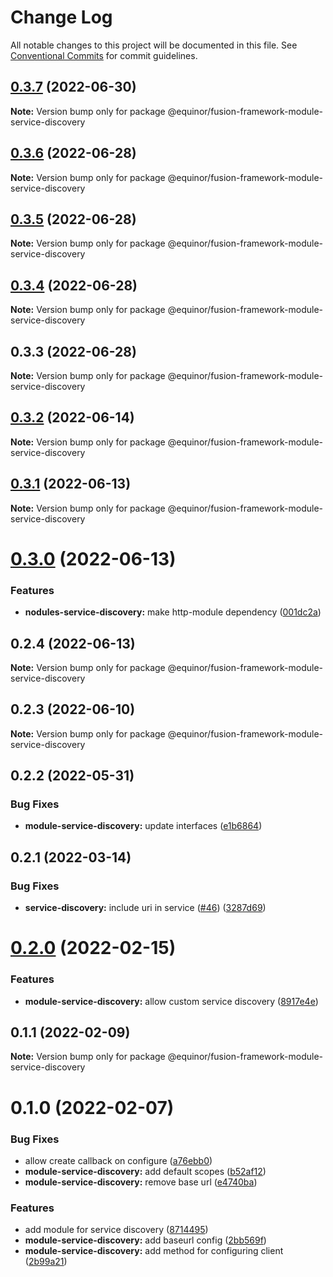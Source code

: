 # Change Log

All notable changes to this project will be documented in this file.
See [Conventional Commits](https://conventionalcommits.org) for commit guidelines.

## [0.3.7](https://github.com/equinor/fusion-framework/compare/@equinor/fusion-framework-module-service-discovery@0.3.6...@equinor/fusion-framework-module-service-discovery@0.3.7) (2022-06-30)

**Note:** Version bump only for package @equinor/fusion-framework-module-service-discovery





## [0.3.6](https://github.com/equinor/fusion-framework/compare/@equinor/fusion-framework-module-service-discovery@0.3.5...@equinor/fusion-framework-module-service-discovery@0.3.6) (2022-06-28)

**Note:** Version bump only for package @equinor/fusion-framework-module-service-discovery





## [0.3.5](https://github.com/equinor/fusion-framework/compare/@equinor/fusion-framework-module-service-discovery@0.3.4...@equinor/fusion-framework-module-service-discovery@0.3.5) (2022-06-28)

**Note:** Version bump only for package @equinor/fusion-framework-module-service-discovery





## [0.3.4](https://github.com/equinor/fusion-framework/compare/@equinor/fusion-framework-module-service-discovery@0.3.3...@equinor/fusion-framework-module-service-discovery@0.3.4) (2022-06-28)

**Note:** Version bump only for package @equinor/fusion-framework-module-service-discovery





## 0.3.3 (2022-06-28)

**Note:** Version bump only for package @equinor/fusion-framework-module-service-discovery





## [0.3.2](https://github.com/equinor/fusion-framework/compare/@equinor/fusion-framework-module-service-discovery@0.3.1...@equinor/fusion-framework-module-service-discovery@0.3.2) (2022-06-14)

**Note:** Version bump only for package @equinor/fusion-framework-module-service-discovery





## [0.3.1](https://github.com/equinor/fusion-framework/compare/@equinor/fusion-framework-module-service-discovery@0.3.0...@equinor/fusion-framework-module-service-discovery@0.3.1) (2022-06-13)

**Note:** Version bump only for package @equinor/fusion-framework-module-service-discovery





# [0.3.0](https://github.com/equinor/fusion-framework/compare/@equinor/fusion-framework-module-service-discovery@0.2.4...@equinor/fusion-framework-module-service-discovery@0.3.0) (2022-06-13)


### Features

* **nodules-service-discovery:** make http-module dependency ([001dc2a](https://github.com/equinor/fusion-framework/commit/001dc2acbcd2e9a31a19fe9e7c9cd903fb20b2a1))





## 0.2.4 (2022-06-13)

**Note:** Version bump only for package @equinor/fusion-framework-module-service-discovery





## 0.2.3 (2022-06-10)

**Note:** Version bump only for package @equinor/fusion-framework-module-service-discovery





## 0.2.2 (2022-05-31)


### Bug Fixes

* **module-service-discovery:** update interfaces ([e1b6864](https://github.com/equinor/fusion-framework/commit/e1b686466ae28204e1d605cce0441dab69787e48))





## 0.2.1 (2022-03-14)


### Bug Fixes

* **service-discovery:** include uri in service ([#46](https://github.com/equinor/fusion-framework/issues/46)) ([3287d69](https://github.com/equinor/fusion-framework/commit/3287d69e23a5bccce8a9e762886340733f9c5447))





# [0.2.0](https://github.com/equinor/fusion-framework/compare/@equinor/fusion-framework-module-service-discovery@0.1.1...@equinor/fusion-framework-module-service-discovery@0.2.0) (2022-02-15)


### Features

* **module-service-discovery:** allow custom service discovery ([8917e4e](https://github.com/equinor/fusion-framework/commit/8917e4e3053b824ac8d878b0bfbe6a22efd56c3b))





## 0.1.1 (2022-02-09)

**Note:** Version bump only for package @equinor/fusion-framework-module-service-discovery





# 0.1.0 (2022-02-07)


### Bug Fixes

* allow create callback on configure ([a76ebb0](https://github.com/equinor/fusion-framework/commit/a76ebb057f7b06a7ff737af6e3c29a000a5f0791))
* **module-service-discovery:** add default scopes ([b52af12](https://github.com/equinor/fusion-framework/commit/b52af1236d619f451f8d002a31548fd4706bc6c7))
* **module-service-discovery:** remove base url ([e4740ba](https://github.com/equinor/fusion-framework/commit/e4740ba90f1d499e572023a5a90137669a9d20bc))


### Features

* add module for service discovery ([8714495](https://github.com/equinor/fusion-framework/commit/871449527f06661b0ee784df87bfd6eeef2a37fc))
* **module-service-discovery:** add baseurl config ([2bb569f](https://github.com/equinor/fusion-framework/commit/2bb569f62952c127ca74bc7b818181cb5b3ac986))
* **module-service-discovery:** add method for configuring client ([2b99a21](https://github.com/equinor/fusion-framework/commit/2b99a2119dd0b335ff26f983426f41bf1f8c7511))
